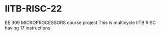# IITB-RISC-22
EE 309 MICROPROCESSORS course project 
This is multicycle IITB RISC having 17 instructions
